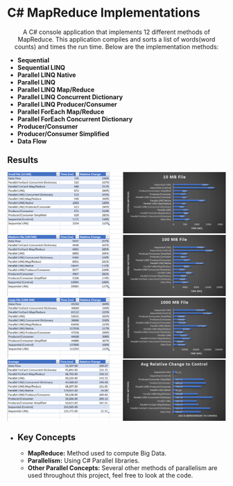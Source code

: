 # C# MapReduce Implementations
<p align="center">
A C# console application that implements 12 different methods of MapReduce.
This application compiles and sorts a list of words(word counts) and times the run time.
Below are the implementation methods:<ul>
<li><b>Sequential</b></li>
<li><b>Sequential LINQ</b></li>
<li><b>Parallel LINQ Native</b></li>
<li><b>Parallel LINQ</b></li>
<li><b>Parallel LINQ Map/Reduce</b></li>
<li><b>Parallel LINQ Concurrent Dictionary</b></li>
<li><b>Parallel LINQ Producer/Consumer</b></li>
<li><b>Parallel ForEach Map/Reduce</b></li>
<li><b>Parallel ForEach Concurrent Dictionary</b></li>
<li><b>Producer/Consumer</b></li>
<li><b>Producer/Consumer Simplified</b></li>
<li><b>Data Flow</b></li>
</ul>
</p>

<h3><b><big>Results</big></b></h3>

<p align="center">
<img src="https://github.com/xadamxk/Class-Work/blob/master/MapReduceFunctions/Small.PNG?raw=true" title="Small Screenshot" />

<img src="https://github.com/xadamxk/Class-Work/blob/master/MapReduceFunctions/Medium.png?raw=true" title="Medium Screenshot" />

<img src="https://github.com/xadamxk/Class-Work/blob/master/MapReduceFunctions/Large.png?raw=true" title="Large Screenshot" />

<img src="https://github.com/xadamxk/Class-Work/blob/master/MapReduceFunctions/Summary.PNG?raw=true" title="Comparison Screenshot" />
</p>

<ul><li><h3><b><big>Key Concepts</big></b></h3>
<ul><li><b>MapReduce:</b> Method used to compute Big Data.</li></ul>
<ul><li><b>Parallelism:</b> Using C# Parallel libraries.</li></ul>
<ul><li><b>Other Parallel Concepts:</b> Several other methods of parallelism are used throughout this project, feel free to look at the code.</li></ul>
